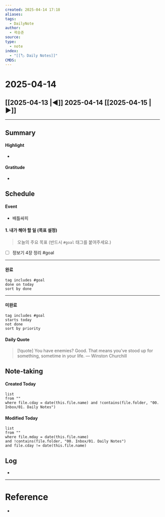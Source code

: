 ```yaml
---
created: 2025-04-14 17:18
aliases: 
tags:
  - DailyNote
author:
  - 곽승준
source: 
type:
  - note
index:
  - "[[🏷 Daily Notes]]"
CMDS:
---
```

# 2025-04-14

## [[2025-04-13 |◀︎]] 2025-04-14 [[2025-04-15 |▶︎]]

---

## Summary
#### Highlight
- 
#### Gratitude
- 

## Schedule
#### Event
- 배틀싸피

#### 1. 내가 해야 할 일 (목표 설정)
> 오늘의 주요 목표 (반드시 `#goal` 태그를 붙여주세요.)
- [ ] 정보기 4장 정리 #goal 

---

#### 완료

```tasks
tag includes #goal
done on today
sort by done
```

---

#### 미완료

```tasks
tag includes #goal
starts today
not done
sort by priority
```

#### Daily Quote
> [!quote] You have enemies? Good. That means you've stood up for something, sometime in your life.
> — Winston Churchill

## Note-taking

#### Created Today

```dataview
list
from ""
where file.cday = date(this.file.name) and !contains(file.folder, "00. Inbox/01. Daily Notes")
```

#### Modified Today

```dataview
list
from ""
where file.mday = date(this.file.name)
and !contains(file.folder, "00. Inbox/01. Daily Notes")
and file.cday != date(this.file.name)
```

## Log
- 

---

# Reference
- 
